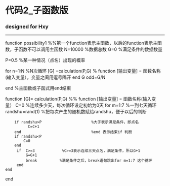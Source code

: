 #      代码2_子函数版

###   designed for Hxy
__________

function possibility1 
        %%第一个function表示主函数，以后的function表示主函数，子函数不可以调用主函数
 N=10000                      %数据总数
G=0                           %满足条件的数据数量
         
 P=0.5                        %某一种情况（点名）出现的概率       
 
for n=1:N                     %N次循环
    [G] =calculation(P,G)     %  function [输出变量] = 函数名称(输入变量），变量之间用逗号隔开
end
    G 
 odd=G/N       
 
end                           %主函数或子函式用end结束
 




 function [G]= calculation(P,G)          %% function [输出变量] = 函数名称(输入变量） 
  C=0                                    %连续多少天，每次循环设定初始为0天
    for m=1:7                            %一到七天循环
        randshu=rand(1)                  %把每次产生的随机数赋给randshu，便于以后的判断
        
        if randshu>P                      %大于表示满足条件，即点名
              C=C+1
        end                               %end 表示结束if 判断
        if randshu<P
            C=0
        end
         if  C>=3            %C>=3表示连续三天点名，满足条件，所以G+1
             G=G+1
             break          %满足条件之后，break语句跳出for m=1:7 这个循环
         end
    end    
 end
   
